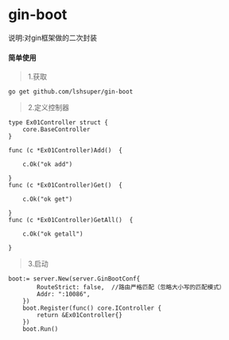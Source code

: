 # gin-boot
说明:对gin框架做的二次封装

#### 简单使用

>1.获取
```
go get github.com/lshsuper/gin-boot
```

>2.定义控制器

```
type Ex01Controller struct {
	core.BaseController
}

func (c *Ex01Controller)Add()  {

	c.Ok("ok add")

}
func (c *Ex01Controller)Get()  {

	c.Ok("ok get")

}
func (c *Ex01Controller)GetAll()  {

	c.Ok("ok getall")

}

```

>3.启动

```
boot:= server.New(server.GinBootConf{
		RouteStrict: false,  //路由严格匹配（忽略大小写的匹配模式）
		Addr: ":10086",
	})
	boot.Register(func() core.IController {
		return &Ex01Controller{}
	})
	boot.Run()
	
```

